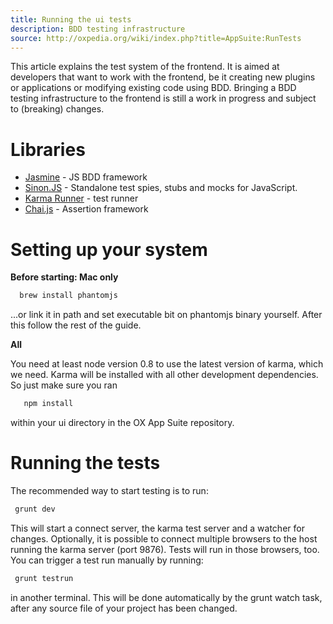 ```yaml
---
title: Running the ui tests
description: BDD testing infrastructure
source: http://oxpedia.org/wiki/index.php?title=AppSuite:RunTests
---
```


This article explains the test system of the frontend. 
It is aimed at developers that want to work with the frontend, be it creating new plugins or applications or modifying existing code using BDD. 
Bringing a BDD testing infrastructure to the frontend is still a work in progress and subject to (breaking) changes. 

# Libraries

- [Jasmine](http://pivotal.github.io/jasmine/) - JS BDD framework
- [Sinon.JS](http://sinonjs.org/) - Standalone test spies, stubs and mocks for JavaScript.
- [Karma Runner](http://karma-runner.github.io/) - test runner
- [Chai.js](http://chaijs.com/) - Assertion framework

# Setting up your system

__Before starting: Mac only__

```bash
  brew install phantomjs
```

...or link it in path and set executable bit on phantomjs binary yourself. After this follow the rest of the guide.

__All__

You need at least node version 0.8 to use the latest version of karma, which we need. 
Karma will be installed with all other development dependencies. So just make sure you ran

```bash
   npm install
```

within your ui directory in the OX App Suite repository.

# Running the tests

The recommended way to start testing is to run:

```bash
 grunt dev
```

This will start a connect server, the karma test server and a watcher for changes. Optionally, it is possible to connect multiple browsers to the host running the karma server (port 9876). 
Tests will run in those browsers, too. You can trigger a test run manually by running:

```bash
 grunt testrun
```

in another terminal. This will be done automatically by the grunt watch task, after any source file of your project has been changed.


